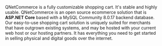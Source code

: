 QNetCommerce is a fully customizable shopping cart. It's stable and highly usable. QNetCommerce is an open source ecommerce solution that is **ASP.NET Core** based with a MySQL Community 8.0.17 backend database. Our easy-to-use shopping cart solution is uniquely suited for merchants that have outgrown existing systems, and may be hosted with your current web host or our hosting partners. It has everything you need to get started in selling physical and digital goods over the internet.

